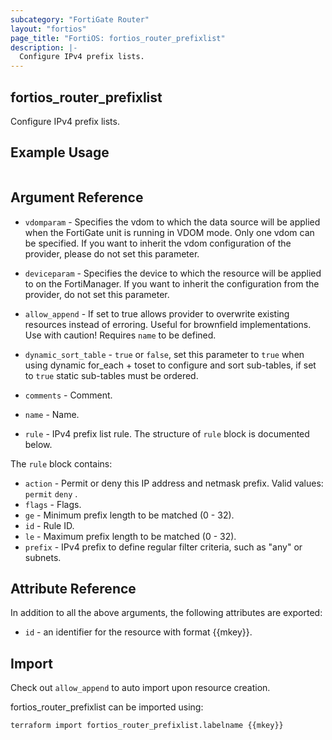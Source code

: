 ```yaml
---
subcategory: "FortiGate Router"
layout: "fortios"
page_title: "FortiOS: fortios_router_prefixlist"
description: |-
  Configure IPv4 prefix lists.
---
```


## fortios_router_prefixlist
Configure IPv4 prefix lists.

## Example Usage

```hcl

```

## Argument Reference
* `vdomparam` - Specifies the vdom to which the data source will be applied when the FortiGate unit is running in VDOM mode. Only one vdom can be specified. If you want to inherit the vdom configuration of the provider, please do not set this parameter.
* `deviceparam` - Specifies the device to which the resource will be applied to on the FortiManager. If you want to inherit the configuration from the provider, do not set this parameter.
* `allow_append` - If set to true allows provider to overwrite existing resources instead of erroring. Useful for brownfield implementations. Use with caution! Requires `name` to be defined.
* `dynamic_sort_table` - `true` or `false`, set this parameter to `true` when using dynamic for_each + toset to configure and sort sub-tables, if set to `true` static sub-tables must be ordered.

* `comments` - Comment.
* `name` - Name.
* `rule` - IPv4 prefix list rule. The structure of `rule` block is documented below.

The `rule` block contains:

* `action` - Permit or deny this IP address and netmask prefix. Valid values: `permit` `deny` .
* `flags` - Flags.
* `ge` - Minimum prefix length to be matched (0 - 32).
* `id` - Rule ID.
* `le` - Maximum prefix length to be matched (0 - 32).
* `prefix` - IPv4 prefix to define regular filter criteria, such as "any" or subnets.

## Attribute Reference

In addition to all the above arguments, the following attributes are exported:
* `id` - an identifier for the resource with format {{mkey}}.

## Import

Check out `allow_append` to auto import upon resource creation.

fortios_router_prefixlist can be imported using:
```sh
terraform import fortios_router_prefixlist.labelname {{mkey}}
```
